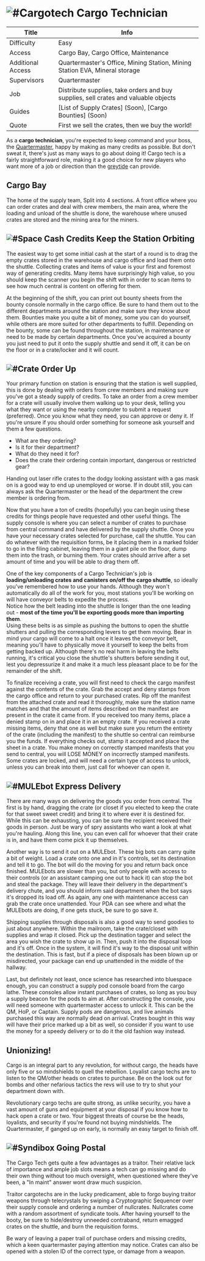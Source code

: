 # ![#Cargotech](https://raw.githubusercontent.com/Citadel-Station-13/Citadel-Wiki/fd238e245f93f08e1f76cf004fab90c6d1fd2216/citadel-wiki-static/images/roles/cargotech.png) Cargo Technician


Title | Info |
--- | --- |
Difficulty | Easy |
Access | Cargo Bay, Cargo Office, Maintenance | 
Additional Access | Quartermaster's Office, Mining Station, Mining Station EVA, Mineral storage |
Supervisors | Quartermaster | 
Job | Distribute supplies, take orders and buy supplies, sell crates and valuable objects |
Guides | [List of Supply Crates] (Soon), [Cargo Bounties] (Soon)| 
Quote | First we sell the crates, then we buy the world! |

As a **cargo technician**, you're expected to keep command and your boss, the [Quartermaster](/citadel-wiki/main/roles/cargo/quartermaster), happy by making as many credits as possible. But don't sweat it, there's just as many ways to go about doing it! 
Cargo tech is a fairly straightforward role, making it a good choice for new players who want more of a job or direction than the [greytide](/citadel-wiki/main/roles/civillian/assistant) can provide.

## Cargo Bay
The home of the supply team, Split into 4 sections. A front office where you can order crates and deal with crew members, the main area, where the loading and unload of the shuttle is done, the warehouse where unused crates are stored and the mining area for the miners.

## ![#Space Cash](https://tgstation13.org/wiki//images/2/27/Cash_1000.png) Credits Keep the Station Orbiting
The easiest way to get some initial cash at the start of a round is to drag the empty crates stored in the warehouse and cargo office and load them onto the shuttle. Collecting crates and items of value is your first and foremost way of generating credits. 
Many items have surprisingly high value, so you should keep the scanner you begin the shift with in order to scan items to see how much central is content on offering for them.

At the beginning of the shift, you can print out bounty sheets from the bounty console normally in the cargo office. Be sure to hand them out to the different departments around the station and make sure they know about them. Bounties make you quite a bit of money, some you can do yourself, while others are more suited for other departments to fulfill. 
Depending on the bounty, some can be found throughout the station, in maintenance or need to be made by certain departments. Once you've acquired a bounty you just need to put it onto the supply shuttle and send it off, it can be on the floor or in a crate/locker and it will count.

## ![#Crate](https://tgstation13.org/wiki//images/6/65/GrayCrate.png) Order Up
Your primary function on station is ensuring that the station is well supplied, this is done by dealing with orders from crew members and making sure you've got a steady supply of credits. To take an order from a crew member for a crate will usually involve them walking up to your desk, telling you what they want or using the nearby computer to submit a request (preferred). Once you know what they need, you can approve or deny it. If you're unsure if you should order something for someone ask yourself and them a few questions.
* What are they ordering?
* Is it for their department?
* What do they need it for? 
* Does the crate their ordering contain important, dangerous or restricted gear?

Handing out laser rifle crates to the dodgy looking assistant with a gas mask on is a good way to end up unemployed or worse. If in doubt still, you can always ask the Quartermaster or the head of the department the crew member is ordering from. 

Now that you have a ton of credits (hopefully) you can begin using these credits for things people have requested and other useful things. The supply console is where you can select a number of crates to purchase from central command and have delivered by the supply shuttle. Once you have your necessary crates selected for purchase, call the shuttle. You can do whatever with the requisition forms, be it placing them in a marked folder to go in the filing cabinet, leaving them in a giant pile on the floor, dump them into the trash, or burning them. Your crates should arrive after a set amount of time and you will be able to drag them off. 

One of the key components of a Cargo Technician's job is **loading/unloading crates and canisters on/off the cargo shuttle**, so ideally you've remembered how to use your hands. Although they won't automatically do all of the work for you, most stations you'll be working on will have conveyor belts to expedite the process.  
Notice how the belt leading into the shuttle is longer than the one leading out - **most of the time you'll be exporting goods more than importing them**.  
Using these belts is as simple as pushing the buttons to open the shuttle shutters and pulling the corresponding levers to get them moving. Bear in mind your cargo will come to a halt once it leaves the conveyor belt, meaning you'll have to physically move it yourself to keep the belts from getting backed up. Although there's no real harm in leaving the belts running, it's critical you close the shuttle's shutters before sending it out, lest you depressurize it and make it a much less pleasant place to be for the remainder of the shift.

To finalize receiving a crate, you will first need to check the cargo manifest against the contents of the crate. Grab the accept and deny stamps from the cargo office and return to your purchased crates. Rip off the manifest from the attached crate and read it thoroughly, make sure the station name matches and that the amount of items described on the manifest are present in the crate it came from. If you received too many items, place a denied stamp on in and place it in an empty crate. If you received a crate missing items, deny that one as well but make sure you return the entirety of the crate (including the manifest) to the shuttle so central can reimburse you the funds. If everything checks out, stamp it accepted and place the sheet in a crate. You make money on correctly stamped manifests that you send to central, you will LOSE MONEY on incorrectly stamped manifests. Some crates are locked, and will need a certain type of access to unlock, unless you can break into them, just call for whoever can open it.

## ![#MULEbot](https://tgstation13.org/wiki//images/2/2f/MULE.gif) Express Delivery
There are many ways on delivering the goods you order from central. The first is by hand, dragging the crate (or closet if you elected to keep the crate for that sweet sweet credit) and bring it to where ever it is destined for. While this can be exhausting, you can be sure the recipient received their goods in person. Just be wary of spry assistants who want a look at what you're hauling. Along this line, you can even call for whoever that their crate is in, and have them come pick it up themselves.

Another way is to send it out on a MULEbot. These big bots can carry quite a bit of weight. Load a crate onto one and in it's controls, set its destination and tell it to go. The bot will do the moving for you and return back once finished. MULEbots are slower than you, but only people with access to their controls (or an assistant camping one out to hack it) can stop the bot and steal the package. They will leave their delivery in the department's delivery chute, and you should inform said department when the bot says it's dropped its load off. As again, any one with maintenance access can grab the crate once unattended. Your PDA can see where and what the MULEbots are doing, if one gets stuck, be sure to go save it.

Shipping supplies through disposals is also a good way to send goodies to just about anywhere. Within the mailroom, take the crate/closet with supplies and wrap it closed. Pick up the destination tagger and select the area you wish the crate to show up in. Then, push it into the disposal loop and it's off. Once in the system, it will find it's way to the disposal unit within the destination. This is fast, but if a piece of disposals has been blown up or misdirected, your package can end up unattended in the middle of the hallway.

Last, but definitely not least, once science has researched into bluespace enough, you can construct a supply pod console board from the cargo lathe. These consoles allow instant purchases of crates, so long as you buy a supply beacon for the pods to aim at. After constructing the console, you will need someone with quartermaster access to unlock it. This can be the QM, HoP, or Captain. Supply pods are dangerous, and live animals purchased this way are normally dead on arrival. Crates bought in this way will have their price marked up a bit as well, so consider if you want to use the money for a speedy delivery or to do it the old fashion way instead.

## Unionizing!
Cargo is an integral part to any revolution, for without cargo, the heads have only five or so mindshields to quell the rebellion. Loyalist cargo techs are to listen to the QM/other heads on crates to purchase. Be on the look out for bombs and other nefarious tactics the revs will use to try to shut your department down with.

Revolutionary cargo techs are quite strong, as unlike security, you have a vast amount of guns and equipment at your disposal if you know how to hack open a crate or two. Your biggest threats of course be the heads, loyalists, and security if you're found not buying mindshields. The Quartermaster, if ganged up on early, is normally an easy target to finish off.

## ![#Syndibox](https://tgstation13.org/wiki//images/b/b7/Syndibox.png) Going Postal
The Cargo Tech gets quite a few advantages as a traitor. Their relative lack of importance and ample job slots means a tech can go missing and do their own thing without too much oversight, when questioned where they've been, a "In maint" answer wont draw much suspicion.

Traitor cargotechs are in the lucky predicament, able to forgo buying traitor weapons through telecrystals by swiping a Cryptographic Sequencer over their supply console and ordering a number of nullcrates. Nullcrates come with a random assortment of syndicate tools. After having yourself to the booty, be sure to hide/destroy unneeded contraband, return emagged crates on the shuttle, and burn the requisition forms.

Be wary of leaving a paper trail of purchase orders and missing credits, which a keen quartermaster paying attention may notice. Crates can also be opened with a stolen ID of the correct type, or damage from a weapon.
